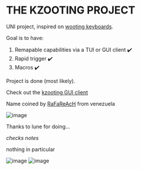 # THE KZOOTING PROJECT
UNI project, inspired on [wooting keyboards](https://next.wooting.io/).

Goal is to have:
1. Remapable capabilities via a TUI or GUI client ✔️
2. Rapid trigger ✔️
3. Macros ✔️

Project is done (most likely).

Check out the [kzooting GUI client](https://github.com/ikz87/kzooting-GUI)

Name coined by [RaFaReAcH](https://osu.ppy.sh/users/10491903) from venezuela

![image](https://github.com/ikz87/kzooting-9KHE/assets/98569017/bd057d7d-f5b0-40aa-971f-64d03ce2806b)

Thanks to lune for doing...

*checks notes* 

nothing in particular

![image](https://github.com/ikz87/rpp-osu-keypad/assets/98569017/a968e7ce-0d53-4f56-9bd6-3117ff28d194)
![image](https://github.com/ikz87/rpp-osu-keypad/assets/98569017/15f66f3a-a2b7-4c01-9b52-70809bfc0a25)
